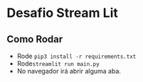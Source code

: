 # Desafio Stream Lit

## Como Rodar
- Rode `pip3 install -r requirements.txt`
- Rode`streamlit run main.py`
- No navegador irá abrir alguma aba.
